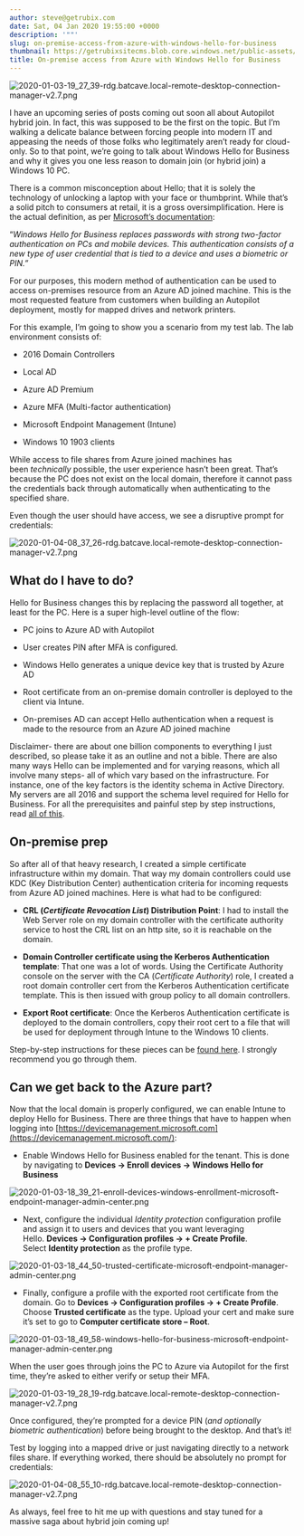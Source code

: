 ```yaml
---
author: steve@getrubix.com
date: Sat, 04 Jan 2020 19:55:00 +0000
description: '""'
slug: on-premise-access-from-azure-with-windows-hello-for-business
thumbnail: https://getrubixsitecms.blob.core.windows.net/public-assets/content/v1/thumbnails/on-premise-access-from-azure-with-windows-hello-for-business_thumbnail.jpg
title: On-premise access from Azure with Windows Hello for Business
---
```


![2020-01-03-19_27_39-rdg.batcave.local-remote-desktop-connection-manager-v2.7.png](https://getrubixsitecms.blob.core.windows.net/public-assets/content/v1/5dd365a31aa1fd743bc30b8e/1581105147421-8M26XUO9HH8N73HVIIXO/2020-01-03-19_27_39-rdg.batcave.local-remote-desktop-connection-manager-v2.7.png)

I have an upcoming series of posts coming out soon all about Autopilot hybrid join. In fact, this was supposed to be the first on the topic. But I’m walking a delicate balance between forcing people into modern IT and appeasing the needs of those folks who legitimately aren’t ready for cloud-only. So to that point, we’re going to talk about Windows Hello for Business and why it gives you one less reason to domain join (or hybrid join) a Windows 10 PC.

There is a common misconception about Hello; that it is solely the technology of unlocking a laptop with your face or thumbprint. While that’s a solid pitch to consumers at retail, it is a gross oversimplification. Here is the actual definition, as per [Microsoft’s documentation](https://docs.microsoft.com/en-us/windows/security/identity-protection/hello-for-business/hello-identity-verification):

“_Windows Hello for Business replaces passwords with strong two-factor authentication on PCs and mobile devices. This authentication consists of a new type of user credential that is tied to a device and uses a biometric or PIN.”_

For our purposes, this modern method of authentication can be used to access on-premises resource from an Azure AD joined machine. This is the most requested feature from customers when building an Autopilot deployment, mostly for mapped drives and network printers.

For this example, I’m going to show you a scenario from my test lab. The lab environment consists of:

-   2016 Domain Controllers
    
-   Local AD
    
-   Azure AD Premium
    
-   Azure MFA (Multi-factor authentication)
    
-   Microsoft Endpoint Management (Intune)
    
-   Windows 10 1903 clients
    

While access to file shares from Azure joined machines has been _technically_ possible, the user experience hasn’t been great. That’s because the PC does not exist on the local domain, therefore it cannot pass the credentials back through automatically when authenticating to the specified share.

Even though the user should have access, we see a disruptive prompt for credentials:

![2020-01-04-08_37_26-rdg.batcave.local-remote-desktop-connection-manager-v2.7.png](https://getrubixsitecms.blob.core.windows.net/public-assets/content/v1/5dd365a31aa1fd743bc30b8e/1581105190384-MVW9CYMOXKTJ6V9PYI46/2020-01-04-08_37_26-rdg.batcave.local-remote-desktop-connection-manager-v2.7.png)

What do I have to do?
---------------------

Hello for Business changes this by replacing the password all together, at least for the PC. Here is a super high-level outline of the flow:

-   PC joins to Azure AD with Autopilot
    
-   User creates PIN after MFA is configured.
    
-   Windows Hello generates a unique device key that is trusted by Azure AD
    
-   Root certificate from an on-premise domain controller is deployed to the client via Intune.
    
-   On-premises AD can accept Hello authentication when a request is made to the resource from an Azure AD joined machine
    

Disclaimer- there are about one billion components to everything I just described, so please take it as an outline and not a bible. There are also many ways Hello can be implemented and for varying reasons, which all involve many steps- all of which vary based on the infrastructure. For instance, one of the key factors is the identity schema in Active Directory. My servers are all 2016 and support the schema level required for Hello for Business. For all the prerequisites and painful step by step instructions, read [all of this](https://docs.microsoft.com/en-us/windows/security/identity-protection/hello-for-business/hello-planning-guide).

On-premise prep
---------------

So after all of that heavy research, I created a simple certificate infrastructure within my domain. That way my domain controllers could use KDC (Key Distribution Center) authentication criteria for incoming requests from Azure AD joined machines. Here is what had to be configured:

-   **CRL (_Certificate Revocation List_) Distribution Point**: I had to install the Web Server role on my domain controller with the certificate authority service to host the CRL list on an http site, so it is reachable on the domain.
    
-   **Domain Controller certificate using the Kerberos Authentication template**: That one was a lot of words. Using the Certificate Authority console on the server with the CA (_Certificate Authority_) role, I created a root domain controller cert from the Kerberos Authentication certificate template. This is then issued with group policy to all domain controllers.
    
-   **Export Root certificate**: Once the Kerberos Authentication certificate is deployed to the domain controllers, copy their root cert to a file that will be used for deployment through Intune to the Windows 10 clients.
    

Step-by-step instructions for these pieces can be [found here](https://docs.microsoft.com/en-us/windows/security/identity-protection/hello-for-business/hello-deployment-guide). I strongly recommend you go through them.

Can we get back to the Azure part?
----------------------------------

Now that the local domain is properly configured, we can enable Intune to deploy Hello for Business. There are three things that have to happen when logging into [https://devicemanagement.microsoft.com](https://devicemanagement.microsoft.com/):

-   Enable Windows Hello for Business enabled for the tenant. This is done by navigating to **Devices -> Enroll devices -> Windows Hello for Business**
    

![2020-01-03-18_39_21-enroll-devices-windows-enrollment-microsoft-endpoint-manager-admin-center.png](https://getrubixsitecms.blob.core.windows.net/public-assets/content/v1/5dd365a31aa1fd743bc30b8e/1581105222640-7R1EXIHM63JJDWP1J9X4/2020-01-03-18_39_21-enroll-devices-windows-enrollment-microsoft-endpoint-manager-admin-center.png)

-   Next, configure the individual _Identity protection_ configuration profile and assign it to users and devices that you want leveraging Hello. **Devices -> Configuration profiles -> + Create Profile**. Select **Identity protection** as the profile type.
    

![2020-01-03-18_44_50-trusted-certificate-microsoft-endpoint-manager-admin-center.png](https://getrubixsitecms.blob.core.windows.net/public-assets/content/v1/5dd365a31aa1fd743bc30b8e/1581105247324-J0V3SCDNYZCO28E1404L/2020-01-03-18_44_50-trusted-certificate-microsoft-endpoint-manager-admin-center.png)

-   Finally, configure a profile with the exported root certificate from the domain. Go to **Devices -> Configuration profiles -> + Create Profile**. Choose **Trusted certificate** as the type. Upload your cert and make sure it’s set to go to **Computer certificate store – Root**.
    

![2020-01-03-18_49_58-windows-hello-for-business-microsoft-endpoint-manager-admin-center.png](https://getrubixsitecms.blob.core.windows.net/public-assets/content/v1/5dd365a31aa1fd743bc30b8e/1581105275111-3CTQ6UUJYUWPUQNOR594/2020-01-03-18_49_58-windows-hello-for-business-microsoft-endpoint-manager-admin-center.png)

When the user goes through joins the PC to Azure via Autopilot for the first time, they’re asked to either verify or setup their MFA.

![2020-01-03-19_28_19-rdg.batcave.local-remote-desktop-connection-manager-v2.7.png](https://getrubixsitecms.blob.core.windows.net/public-assets/content/v1/5dd365a31aa1fd743bc30b8e/1581105297786-ACHTOMCTLW63284R7M4C/2020-01-03-19_28_19-rdg.batcave.local-remote-desktop-connection-manager-v2.7.png)

Once configured, they’re prompted for a device PIN (_and optionally biometric authentication_) before being brought to the desktop. And that’s it!

Test by logging into a mapped drive or just navigating directly to a network files share. If everything worked, there should be absolutely no prompt for credentials:

![2020-01-04-08_55_10-rdg.batcave.local-remote-desktop-connection-manager-v2.7.png](https://getrubixsitecms.blob.core.windows.net/public-assets/content/v1/5dd365a31aa1fd743bc30b8e/1581105322885-H9KAIE243YW0RUWDU20X/2020-01-04-08_55_10-rdg.batcave.local-remote-desktop-connection-manager-v2.7.png)

As always, feel free to hit me up with questions and stay tuned for a massive saga about hybrid join coming up!
